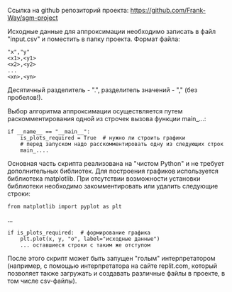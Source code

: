 Ссылка на github репозиторий проекта: https://github.com/Frank-Way/sgm-project

Исходные данные для аппроксимации необходимо записать в файл "input.csv" и поместить в папку проекта. Формат файла:

    "x","y"
    <x1>,<y1>
    <x2>,<y2>
    ...
    <xn>,<yn>
Десятичный разделитель - ".", разделитель значений - "," (без пробелов!).

Выбор алгоритма аппроксимации осуществляется путем раскомментирования одной из строчек вызова функции main_...:

    if __name__ == "__main__":
        is_plots_required = True  # нужно ли строить графики
        # перед запуском надо расскомментировать одну из следующих строк
        main_....

Основная часть скрипта реализована на "чистом Python" и не требует дополнительных библиотек. Для построения графиков используется библиотека matplotlib. При отсутствии возможности установки библиотеки необходимо закомментировать или удалить следующие строки:

    from matplotlib import pyplot as plt
...

    if is_plots_required:  # формирование графика
        plt.plot(x, y, "o", label="исходные данные")
        ... оставшиеся строки с таким же отступом

После этого скрипт может быть запущен "голым" интерпретатором (например, с помощью интерпретатора на сайте replit.com, который позволяет также загружать и создавать различные файлы в проекте, в том числе csv-файлы).

